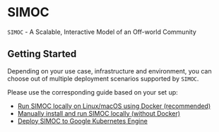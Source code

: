 # SIMOC
`SIMOC` - A Scalable, Interactive Model of an Off-world Community

## Getting Started

Depending on your use case, infrastructure and environment,
you can choose out of multiple deployment scenarios supported by `SIMOC`.

Please use the corresponding guide based on your set up:
- [Run SIMOC locally on Linux/macOS using Docker (recommended)](https://github.com/overthesun/simoc/blob/master/docs/setup.rst)
- [Manually install and run SIMOC locally (without Docker)](https://github.com/overthesun/simoc/blob/master/docs/local-deployment.rst)
- [Deploy SIMOC to Google Kubernetes Engine](https://github.com/overthesun/simoc/blob/master/docs/gcp-deployment.rst)
